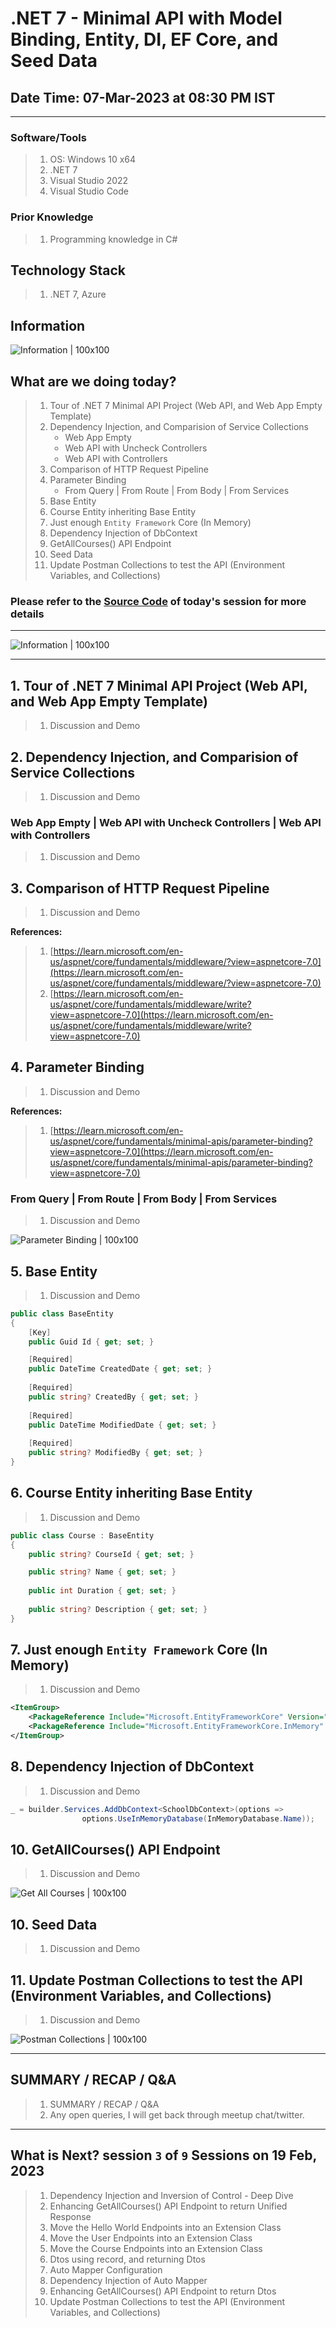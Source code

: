 # .NET 7 - Minimal API with Model Binding, Entity, DI, EF Core, and Seed Data

## Date Time: 07-Mar-2023 at 08:30 PM IST

---

### Software/Tools

> 1. OS: Windows 10 x64
> 1. .NET 7
> 1. Visual Studio 2022
> 1. Visual Studio Code

### Prior Knowledge

> 1. Programming knowledge in C#

## Technology Stack

> 1. .NET 7, Azure

## Information

![Information | 100x100](./Images/Information.PNG)

## What are we doing today?

> 1. Tour of .NET 7 Minimal API Project (Web API, and Web App Empty Template)
> 1. Dependency Injection, and Comparision of Service Collections
>    - Web App Empty
>    - Web API with Uncheck Controllers
>    - Web API with Controllers
> 1. Comparison of HTTP Request Pipeline
> 1. Parameter Binding
>    - From Query | From Route | From Body | From Services
> 1. Base Entity
> 1. Course Entity inheriting Base Entity
> 1. Just enough `Entity Framework` Core (In Memory)
> 1. Dependency Injection of DbContext
> 1. GetAllCourses() API Endpoint
> 1. Seed Data
> 1. Update Postman Collections to test the API (Environment Variables, and Collections)

### Please refer to the [**Source Code**](https://github.com/Microservices-for-Small-School-App/services-school) of today's session for more details

---

![Information | 100x100](./Images/SeatBelt.PNG)

---

## 1. Tour of .NET 7 Minimal API Project (Web API, and Web App Empty Template)

> 1. Discussion and Demo

## 2. Dependency Injection, and Comparision of Service Collections

> 1. Discussion and Demo

### Web App Empty |  Web API with Uncheck Controllers |  Web API with Controllers

> 1. Discussion and Demo

## 3. Comparison of HTTP Request Pipeline

> 1. Discussion and Demo

**References:**

> 1. [https://learn.microsoft.com/en-us/aspnet/core/fundamentals/middleware/?view=aspnetcore-7.0](https://learn.microsoft.com/en-us/aspnet/core/fundamentals/middleware/?view=aspnetcore-7.0)
> 1. [https://learn.microsoft.com/en-us/aspnet/core/fundamentals/middleware/write?view=aspnetcore-7.0](https://learn.microsoft.com/en-us/aspnet/core/fundamentals/middleware/write?view=aspnetcore-7.0)

## 4. Parameter Binding

> 1. Discussion and Demo

**References:**

> 1. [https://learn.microsoft.com/en-us/aspnet/core/fundamentals/minimal-apis/parameter-binding?view=aspnetcore-7.0](https://learn.microsoft.com/en-us/aspnet/core/fundamentals/minimal-apis/parameter-binding?view=aspnetcore-7.0)

### From Query | From Route | From Body | From Services

> 1. Discussion and Demo

![Parameter Binding | 100x100](./Images/ParameterBinding.PNG)

## 5. Base Entity

> 1. Discussion and Demo

```csharp
public class BaseEntity
{
    [Key]
    public Guid Id { get; set; }

    [Required]
    public DateTime CreatedDate { get; set; }
    
    [Required]
    public string? CreatedBy { get; set; }
    
    [Required]
    public DateTime ModifiedDate { get; set; }
    
    [Required]
    public string? ModifiedBy { get; set; }
}
```

## 6. Course Entity inheriting Base Entity

> 1. Discussion and Demo

```csharp
public class Course : BaseEntity
{
    public string? CourseId { get; set; }

    public string? Name { get; set; }
    
    public int Duration { get; set; }
    
    public string? Description { get; set; }
}
```

## 7. Just enough `Entity Framework` Core (In Memory)

> 1. Discussion and Demo

```xml
<ItemGroup>
    <PackageReference Include="Microsoft.EntityFrameworkCore" Version="7.0.2" />
    <PackageReference Include="Microsoft.EntityFrameworkCore.InMemory" Version="7.0.2" />
</ItemGroup>
```

## 8. Dependency Injection of DbContext

> 1. Discussion and Demo

```csharp
_ = builder.Services.AddDbContext<SchoolDbContext>(options =>
                options.UseInMemoryDatabase(InMemoryDatabase.Name));
```

## 10. GetAllCourses() API Endpoint

> 1. Discussion and Demo

![Get All Courses | 100x100](./Images/GetAllCourses.PNG)

## 10. Seed Data

> 1. Discussion and Demo

## 11. Update Postman Collections to test the API (Environment Variables, and Collections)

> 1. Discussion and Demo

![Postman Collections | 100x100](./Images/PostmanCollections.PNG)

---

## SUMMARY / RECAP / Q&A

> 1. SUMMARY / RECAP / Q&A
> 2. Any open queries, I will get back through meetup chat/twitter.

---

## What is Next? session `3` of `9` Sessions on 19 Feb, 2023

> 1. Dependency Injection and Inversion of Control - Deep Dive
> 1. Enhancing GetAllCourses() API Endpoint to return Unified Response
> 1. Move the Hello World Endpoints into an Extension Class
> 1. Move the User Endpoints into an Extension Class
> 1. Move the Course Endpoints into an Extension Class
> 1. Dtos using record, and returning Dtos
> 1. Auto Mapper Configuration
> 1. Dependency Injection of Auto Mapper
> 1. Enhancing GetAllCourses() API Endpoint to return Dtos
> 1. Update Postman Collections to test the API (Environment Variables, and Collections)
